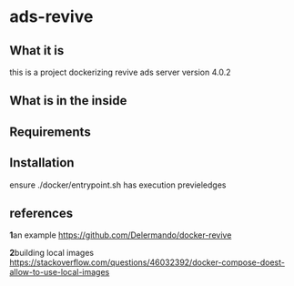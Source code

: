 # ads-revive

## What it is
this is a project dockerizing revive ads server version 4.0.2

## What is in the inside

## Requirements

## Installation
ensure ./docker/entrypoint.sh has execution previeledges

## references
**1**an example
https://github.com/Delermando/docker-revive

**2**building local images
https://stackoverflow.com/questions/46032392/docker-compose-doest-allow-to-use-local-images 


